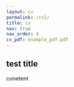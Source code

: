 ```yaml
---
layout: cv
permalink: /cv2/
title: cv
nav: true
nav_order: 4
cv_pdf: example_pdf.pdf
---
```


## test title
conetent